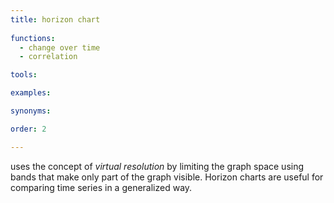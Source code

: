 ```yaml
---
title: horizon chart
  
functions:
  - change over time
  - correlation

tools:

examples:

synonyms:

order: 2

---
```


uses the concept of *virtual resolution* by limiting the graph space using bands that make only part of the graph visible. Horizon charts are useful for comparing time series in a generalized way.

<!--more-->
